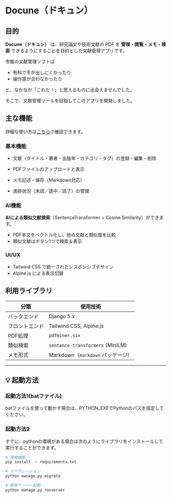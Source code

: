 #  Docune（ドキュン）	

##  目的

**Docune（ドキュン）** は、研究論文や技術文献の PDF を
**管理・閲覧・メモ・検索** できるようにすることを目的とした文献管理アプリです。

市販の文献管理ソフトは

* 有料で手が出しにくかったり
* 操作感が合わなかったり

と、なかなか「これだ！」と思えるものに出会えませんでした。

そこで、文献管理ツールを目指してこのアプリを開発しました。

##  主な機能

詳細な使い方は[こちら](/use/document/use.md)で確認できます。


###  基本機能
- 文献（タイトル・著者・出版年・カテゴリ・タグ）の登録・編集・削除
- PDFファイルのアップロードと表示

- メモ記述・保存（Markdown対応）

- 進捗状況（未読／途中／読了）の管理

###  AI機能
**AIによる類似文献検索**（SentenceTransformer + Cosine Similarity）ができます。

- PDF本文をベクトル化し、他の文献と類似度を比較
- 類似文献はボタン1つで検索＆表示

###  UI/UX
- Tailwind CSS で統一されたレスポンシブデザイン
- Alpine.js による表示切替

##  利用ライブラリ

| 分類     | 使用技術                  |
|----------|---------------------------|
| バックエンド | Django 5.x     |
| フロントエンド | Tailwind CSS, Alpine.js     |
| PDF処理  | `pdfminer.six` |
| 類似検索 | `sentence-transformers` (MiniLM) |
| メモ形式 | Markdown（`markdown` パッケージ） |

---

## 💡 起動方法

### 起動方法1(batファイル)
batファイルを使って動かす場合は、PYTHON_EXEでPythonのパスを指定してください。

### 起動方法2

すでに、pythonの環境がある場合は次のようにライブラリをインストールして実行することができます。

```bash
# 環境構築
pip install -r requirements.txt

# マイグレーション
python manage.py migrate

# 開発サーバー起動
python manage.py runserver
```


